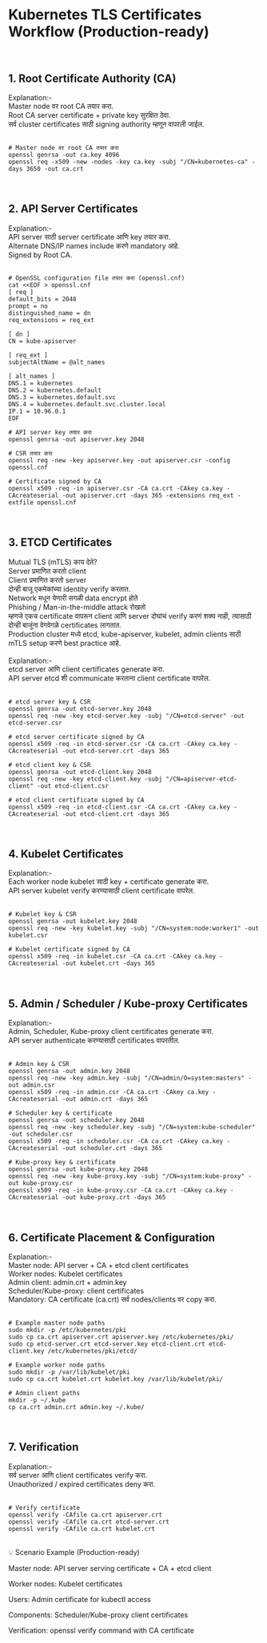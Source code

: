 <h1>Kubernetes TLS Certificates Workflow (Production-ready)<br><br></h1>


<h2>1. Root Certificate Authority (CA)<br></h2>
Explanation:-<br>
Master node वर root CA तयार करा.<br>
Root CA server certificate + private key सुरक्षित ठेवा.<br>
सर्व cluster certificates साठी signing authority म्हणून वापरली जाईल.<br><br>

```
# Master node वर root CA तयार करा
openssl genrsa -out ca.key 4096
openssl req -x509 -new -nodes -key ca.key -subj "/CN=kubernetes-ca" -days 3650 -out ca.crt
```
<br>

<h2>2. API Server Certificates<br></h2>
Explanation:-<br>
API server साठी server certificate आणि key तयार करा.<br>
Alternate DNS/IP names include करणे mandatory आहे.<br>
Signed by Root CA.<br><br>

```
# OpenSSL configuration file तयार करा (openssl.cnf)
cat <<EOF > openssl.cnf
[ req ]
default_bits = 2048
prompt = no
distinguished_name = dn
req_extensions = req_ext

[ dn ]
CN = kube-apiserver

[ req_ext ]
subjectAltName = @alt_names

[ alt_names ]
DNS.1 = kubernetes
DNS.2 = kubernetes.default
DNS.3 = kubernetes.default.svc
DNS.4 = kubernetes.default.svc.cluster.local
IP.1 = 10.96.0.1
EOF

# API server key तयार करा
openssl genrsa -out apiserver.key 2048

# CSR तयार करा
openssl req -new -key apiserver.key -out apiserver.csr -config openssl.cnf

# Certificate signed by CA
openssl x509 -req -in apiserver.csr -CA ca.crt -CAkey ca.key -CAcreateserial -out apiserver.crt -days 365 -extensions req_ext -extfile openssl.cnf
```
<br>


<h2>3. ETCD Certificates<br></h2>
Mutual TLS (mTLS) काय देते?<br>
Server प्रमाणित करतो client<br>
Client प्रमाणित करतो server<br>
दोन्ही बाजू एकमेकांच्या identity verify करतात. <br>
Network मधून येणारी सगळी data encrypt होते<br>
Phishing / Man-in-the-middle attack रोखतो<br>
म्हणजे एकच certificate वापरून client आणि server दोघांचं verify करणं शक्य नाही, त्यासाठी दोन्ही बाजूंना वेगवेगळे certificates लागतात.<br>
Production cluster मध्ये etcd, kube-apiserver, kubelet, admin clients साठी mTLS setup करणे best practice आहे.<br>
<br>
Explanation:-<br>
etcd server आणि client certificates generate करा.<br>
API server etcd शी communicate करताना client certificate वापरेल.<br><br>

```
# etcd server key & CSR
openssl genrsa -out etcd-server.key 2048
openssl req -new -key etcd-server.key -subj "/CN=etcd-server" -out etcd-server.csr

# etcd server certificate signed by CA
openssl x509 -req -in etcd-server.csr -CA ca.crt -CAkey ca.key -CAcreateserial -out etcd-server.crt -days 365

# etcd client key & CSR
openssl genrsa -out etcd-client.key 2048
openssl req -new -key etcd-client.key -subj "/CN=apiserver-etcd-client" -out etcd-client.csr

# etcd client certificate signed by CA
openssl x509 -req -in etcd-client.csr -CA ca.crt -CAkey ca.key -CAcreateserial -out etcd-client.crt -days 365
```
<br>

<h2>4. Kubelet Certificates<br></h2>
Explanation:-<br>
Each worker node kubelet साठी key + certificate generate करा.<br>
API server kubelet verify करण्यासाठी client certificate वापरेल.<br><br>

```
# Kubelet key & CSR
openssl genrsa -out kubelet.key 2048
openssl req -new -key kubelet.key -subj "/CN=system:node:worker1" -out kubelet.csr

# Kubelet certificate signed by CA
openssl x509 -req -in kubelet.csr -CA ca.crt -CAkey ca.key -CAcreateserial -out kubelet.crt -days 365
```
<br>

<h2>5. Admin / Scheduler / Kube-proxy Certificates<br></h2>
Explanation:-<br>
Admin, Scheduler, Kube-proxy client certificates generate करा.<br>
API server authenticate करण्यासाठी certificates वापरतील.<br><br>

```
# Admin key & CSR
openssl genrsa -out admin.key 2048
openssl req -new -key admin.key -subj "/CN=admin/O=system:masters" -out admin.csr
openssl x509 -req -in admin.csr -CA ca.crt -CAkey ca.key -CAcreateserial -out admin.crt -days 365

# Scheduler key & certificate
openssl genrsa -out scheduler.key 2048
openssl req -new -key scheduler.key -subj "/CN=system:kube-scheduler" -out scheduler.csr
openssl x509 -req -in scheduler.csr -CA ca.crt -CAkey ca.key -CAcreateserial -out scheduler.crt -days 365

# Kube-proxy key & certificate
openssl genrsa -out kube-proxy.key 2048
openssl req -new -key kube-proxy.key -subj "/CN=system:kube-proxy" -out kube-proxy.csr
openssl x509 -req -in kube-proxy.csr -CA ca.crt -CAkey ca.key -CAcreateserial -out kube-proxy.crt -days 365
```
<br>
<h2>6. Certificate Placement & Configuration<br></h2>
Explanation:-<br>
Master node: API server + CA + etcd client certificates<br>
Worker nodes: Kubelet certificates<br>
Admin client: admin.crt + admin.key<br>
Scheduler/Kube-proxy: client certificates<br>
Mandatory: CA certificate (ca.crt) सर्व nodes/clients वर copy करा.<br><br>

```
# Example master node paths
sudo mkdir -p /etc/kubernetes/pki
sudo cp ca.crt apiserver.crt apiserver.key /etc/kubernetes/pki/
sudo cp etcd-server.crt etcd-server.key etcd-client.crt etcd-client.key /etc/kubernetes/pki/etcd/
```
```
# Example worker node paths
sudo mkdir -p /var/lib/kubelet/pki
sudo cp ca.crt kubelet.crt kubelet.key /var/lib/kubelet/pki/
```
```
# Admin client paths
mkdir -p ~/.kube
cp ca.crt admin.crt admin.key ~/.kube/
```
<br>

<h2>7. Verification<br></h2>
Explanation:-<br>
सर्व server आणि client certificates verify करा.<br>
Unauthorized / expired certificates deny करा.<br><br>

```
# Verify certificate
openssl verify -CAfile ca.crt apiserver.crt
openssl verify -CAfile ca.crt etcd-server.crt
openssl verify -CAfile ca.crt kubelet.crt
```
<br>

</h2>💡 Scenario Example (Production-ready)<br></h2>

Master node: API server serving certificate + CA + etcd client<br>

Worker nodes: Kubelet certificates<br>

Users: Admin certificate for kubectl access<br>

Components: Scheduler/Kube-proxy client certificates<br>

Verification: openssl verify command with CA certificate<br>


